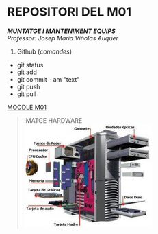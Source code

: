 # REPOSITORI DEL M01
***MUNTATGE I MANTENIMENT EQUIPS***  
_Professor: Josep Maria Viñolas Auquer_  
1. Github (_comandes_)
* git status
* git add
* git commit - am "text"
* git push
* git pull

[MOODLE M01](https://moodle.escoladeltreball.org/course/view.php?id=791)

> IMATGE HARDWARE  
![Con titulo](Hardware.jpg "titulo")
